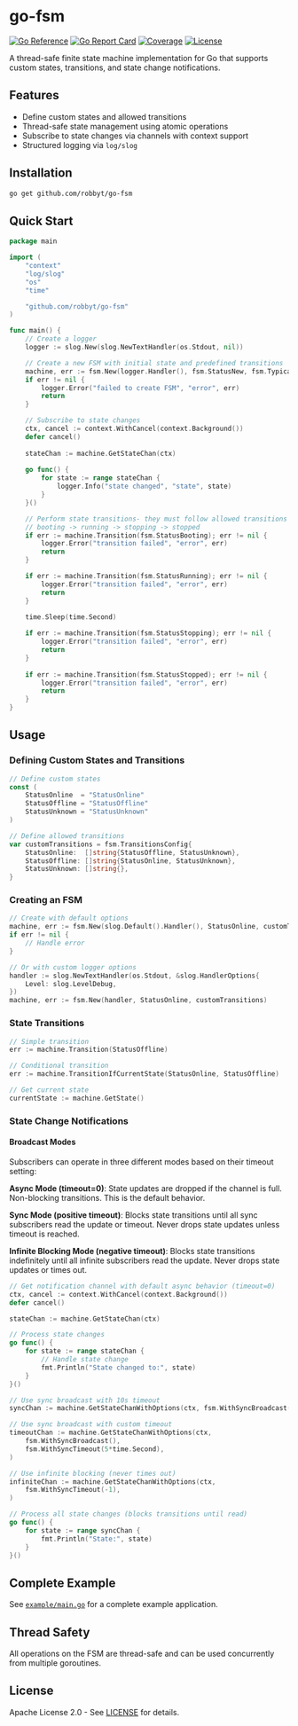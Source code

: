 # go-fsm

[![Go Reference](https://pkg.go.dev/badge/github.com/robbyt/go-fsm.svg)](https://pkg.go.dev/github.com/robbyt/go-fsm)
[![Go Report Card](https://goreportcard.com/badge/github.com/robbyt/go-fsm)](https://goreportcard.com/report/github.com/robbyt/go-fsm)
[![Coverage](https://sonarcloud.io/api/project_badges/measure?project=robbyt_go-fsm&metric=coverage)](https://sonarcloud.io/summary/new_code?id=robbyt_go-fsm)
[![License](https://img.shields.io/badge/license-Apache%202.0-blue.svg)](LICENSE)

A thread-safe finite state machine implementation for Go that supports custom states, transitions, and state change notifications.

## Features

- Define custom states and allowed transitions
- Thread-safe state management using atomic operations
- Subscribe to state changes via channels with context support
- Structured logging via `log/slog`

## Installation

```bash
go get github.com/robbyt/go-fsm
```

## Quick Start

```go
package main

import (
	"context"
	"log/slog"
	"os"
	"time"

	"github.com/robbyt/go-fsm"
)

func main() {
	// Create a logger
	logger := slog.New(slog.NewTextHandler(os.Stdout, nil))

	// Create a new FSM with initial state and predefined transitions
	machine, err := fsm.New(logger.Handler(), fsm.StatusNew, fsm.TypicalTransitions)
	if err != nil {
		logger.Error("failed to create FSM", "error", err)
		return
	}

	// Subscribe to state changes
	ctx, cancel := context.WithCancel(context.Background())
	defer cancel()
	
	stateChan := machine.GetStateChan(ctx)
	
	go func() {
		for state := range stateChan {
			logger.Info("state changed", "state", state)
		}
	}()

	// Perform state transitions- they must follow allowed transitions
	// booting -> running -> stopping -> stopped
	if err := machine.Transition(fsm.StatusBooting); err != nil {
		logger.Error("transition failed", "error", err)
		return
	}

	if err := machine.Transition(fsm.StatusRunning); err != nil {
		logger.Error("transition failed", "error", err)
		return
	}

	time.Sleep(time.Second)
	
	if err := machine.Transition(fsm.StatusStopping); err != nil {
		logger.Error("transition failed", "error", err)
		return
	}
	
	if err := machine.Transition(fsm.StatusStopped); err != nil {
		logger.Error("transition failed", "error", err)
		return
	}
}
```

## Usage

### Defining Custom States and Transitions

```go
// Define custom states
const (
	StatusOnline  = "StatusOnline"
	StatusOffline = "StatusOffline"
	StatusUnknown = "StatusUnknown"
)

// Define allowed transitions
var customTransitions = fsm.TransitionsConfig{
	StatusOnline:  []string{StatusOffline, StatusUnknown},
	StatusOffline: []string{StatusOnline, StatusUnknown},
	StatusUnknown: []string{},
}
```

### Creating an FSM

```go
// Create with default options
machine, err := fsm.New(slog.Default().Handler(), StatusOnline, customTransitions)
if err != nil {
	// Handle error
}

// Or with custom logger options
handler := slog.NewTextHandler(os.Stdout, &slog.HandlerOptions{
	Level: slog.LevelDebug,
})
machine, err := fsm.New(handler, StatusOnline, customTransitions)
```

### State Transitions

```go
// Simple transition
err := machine.Transition(StatusOffline)

// Conditional transition
err := machine.TransitionIfCurrentState(StatusOnline, StatusOffline)

// Get current state
currentState := machine.GetState()
```

### State Change Notifications

#### Broadcast Modes

Subscribers can operate in three different modes based on their timeout setting:

**Async Mode (timeout=0)**: State updates are dropped if the channel is full. Non-blocking transitions. This is the default behavior.

**Sync Mode (positive timeout)**: Blocks state transitions until all sync subscribers read the update or timeout. Never drops state updates unless timeout is reached.

**Infinite Blocking Mode (negative timeout)**: Blocks state transitions indefinitely until all infinite subscribers read the update. Never drops state updates or times out.

```go
// Get notification channel with default async behavior (timeout=0)
ctx, cancel := context.WithCancel(context.Background())
defer cancel()

stateChan := machine.GetStateChan(ctx)

// Process state changes
go func() {
	for state := range stateChan {
		// Handle state change
		fmt.Println("State changed to:", state)
	}
}()

// Use sync broadcast with 10s timeout
syncChan := machine.GetStateChanWithOptions(ctx, fsm.WithSyncBroadcast())

// Use sync broadcast with custom timeout
timeoutChan := machine.GetStateChanWithOptions(ctx,
	fsm.WithSyncBroadcast(),
	fsm.WithSyncTimeout(5*time.Second),
)

// Use infinite blocking (never times out)
infiniteChan := machine.GetStateChanWithOptions(ctx,
	fsm.WithSyncTimeout(-1),
)

// Process all state changes (blocks transitions until read)
go func() {
	for state := range syncChan {
		fmt.Println("State:", state)
	}
}()
```

## Complete Example

See [`example/main.go`](example/main.go) for a complete example application.

## Thread Safety

All operations on the FSM are thread-safe and can be used concurrently from multiple goroutines.

## License

Apache License 2.0 - See [LICENSE](LICENSE) for details.
